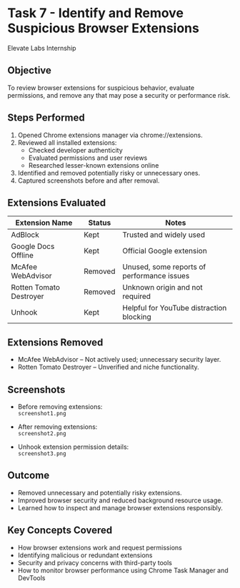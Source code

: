 # Task 7 - Identify and Remove Suspicious Browser Extensions

Elevate Labs Internship

## Objective

To review browser extensions for suspicious behavior, evaluate permissions, and remove any that may pose a security or performance risk.

## Steps Performed

1. Opened Chrome extensions manager via chrome://extensions.
2. Reviewed all installed extensions:
   - Checked developer authenticity
   - Evaluated permissions and user reviews
   - Researched lesser-known extensions online
3. Identified and removed potentially risky or unnecessary ones.
4. Captured screenshots before and after removal.

## Extensions Evaluated

| Extension Name          | Status  | Notes                                      |
| ----------------------- | ------- | ------------------------------------------ |
| AdBlock                 | Kept    | Trusted and widely used                    |
| Google Docs Offline     | Kept    | Official Google extension                  |
| McAfee WebAdvisor       | Removed | Unused, some reports of performance issues |
| Rotten Tomato Destroyer | Removed | Unknown origin and not required            |
| Unhook                  | Kept    | Helpful for YouTube distraction blocking   |

## Extensions Removed

- McAfee WebAdvisor – Not actively used; unnecessary security layer.
- Rotten Tomato Destroyer – Unverified and niche functionality.

## Screenshots

- Before removing extensions:  
  `screenshot1.png`

- After removing extensions:  
  `screenshot2.png`

- Unhook extension permission details:  
  `screenshot3.png`

## Outcome

- Removed unnecessary and potentially risky extensions.
- Improved browser security and reduced background resource usage.
- Learned how to inspect and manage browser extensions responsibly.

## Key Concepts Covered

- How browser extensions work and request permissions
- Identifying malicious or redundant extensions
- Security and privacy concerns with third-party tools
- How to monitor browser performance using Chrome Task Manager and DevTools
